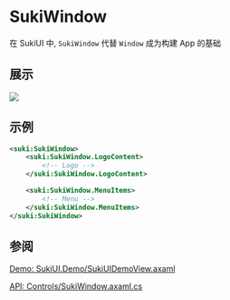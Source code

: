 # SukiWindow

在 SukiUI 中, `SukiWindow` 代替 `Window` 成为构建 App 的基础

## 展示

<img src="/controls/layout/sukiwindow.webp" />

## 示例

```xml
<suki:SukiWindow>
    <suki:SukiWindow.LogoContent>
        <!-- Logo -->
    </suki:SukiWindow.LogoContent>

    <suki:SukiWindow.MenuItems>
        <!-- Menu -->
    </suki:SukiWindow.MenuItems>
</suki:SukiWindow>
```

## 参阅

[Demo: SukiUI.Demo/SukiUIDemoView.axaml](https://github.com/kikipoulet/SukiUI/blob/main/SukiUI.Demo/SukiUIDemoView.axaml)

[API: Controls/SukiWindow.axaml.cs](https://github.com/kikipoulet/SukiUI/blob/main/SukiUI/Controls/SukiWindow.axaml.cs)